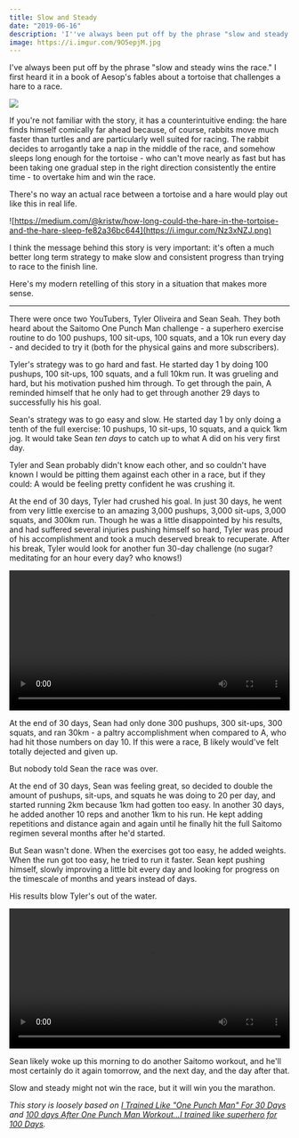 ```yaml
---
title: Slow and Steady
date: "2019-06-16"
description: 'I''ve always been put off by the phrase "slow and steady wins the race."'
image: https://i.imgur.com/9O5epjM.jpg
---
```


I've always been put off by the phrase "slow and steady wins the race." I first heard it in a book of Aesop's fables about a tortoise that challenges a hare to a race.

![](https://i.imgur.com/9O5epjM.jpg)

If you're not familiar with the story, it has a counterintuitive ending: the hare finds himself comically far ahead because, of course, rabbits move much faster than turtles and are particularly well suited for racing. The rabbit decides to arrogantly take a nap in the middle of the race, and somehow sleeps long enough for the tortoise - who can't move nearly as fast but has been taking one gradual step in the right direction consistently the entire time - to overtake him and win the race.

There's no way an actual race between a tortoise and a hare would play out like this in real life.

![https://medium.com/@kristw/how-long-could-the-hare-in-the-tortoise-and-the-hare-sleep-fe82a36bc644](https://i.imgur.com/Nz3xNZJ.png)

I think the message behind this story is very important: it's often a much better long term strategy to make slow and consistent progress than trying to race to the finish line.

Here's my modern retelling of this story in a situation that makes more sense.

---

There were once two YouTubers, Tyler Oliveira and Sean Seah. They both heard about the Saitomo One Punch Man challenge - a superhero exercise routine to do 100 pushups, 100 sit-ups, 100 squats, and a 10k run every day - and decided to try it (both for the physical gains and more subscribers).

Tyler's strategy was to go hard and fast. He started day 1 by doing 100 pushups, 100 sit-ups, 100 squats, and a full 10km run. It was grueling and hard, but his motivation pushed him through. To get through the pain, A reminded himself that he only had to get through another 29 days to successfully his his goal.

Sean's strategy was to go easy and slow. He started day 1 by only doing a tenth of the full exercise: 10 pushups, 10 sit-ups, 10 squats, and a quick 1km jog. It would take Sean _ten days_ to catch up to what A did on his very first day.

Tyler and Sean probably didn't know each other, and so couldn't have known I would be pitting them against each other in a race, but if they could: A would be feeling pretty confident he was crushing it.

At the end of 30 days, Tyler had crushed his goal. In just 30 days, he went from very little exercise to an amazing 3,000 pushups, 3,000 sit-ups, 3,000 squats, and 300km run. Though he was a little disappointed by his results, and had suffered several injuries pushing himself so hard, Tyler was proud of his accomplishment and took a much deserved break to recuperate. After his break, Tyler would look for another fun 30-day challenge (no sugar? meditating for an hour every day? who knows!)

<video src="https://d1sz9tkli0lfjq.cloudfront.net/items/2s3j1e0s171S2T2j2K2N/30days.mov" controls style="display: block;height: auto;width: 100%;">30days.mov</video>

At the end of 30 days, Sean had only done 300 pushups, 300 sit-ups, 300 squats, and ran 30km - a paltry accomplishment when compared to A, who had hit those numbers on day 10. If this were a race, B likely would've felt totally dejected and given up.

But nobody told Sean the race was over.

At the end of 30 days, Sean was feeling great, so decided to double the amount of pushups, sit-ups, and squats he was doing to 20 per day, and started running 2km because 1km had gotten too easy. In another 30 days, he added another 10 reps and another 1km to his run. He kept adding repetitions and distance again and again until he finally hit the full Saitomo regimen several months after he'd started.

But Sean wasn't done. When the exercises got too easy, he added weights. When the run got too easy, he tried to run it faster. Sean kept pushing himself, slowly improving a little bit every day and looking for progress on the timescale of months and years instead of days.

His results blow Tyler's out of the water.

<video src="https://d1sz9tkli0lfjq.cloudfront.net/items/171Y322m0S3d331E230x/100days.mov" controls style="display: block;height: auto;width: 100%;">100days.mov</video>

Sean likely woke up this morning to do another Saitomo workout, and he'll most certainly do it again tomorrow, and the next day, and the day after that.

Slow and steady might not win the race, but it will win you the marathon.

_This story is loosely based on [I Trained Like "One Punch Man" For 30 Days](https://www.youtube.com/watch?v=B0PqA2JeyJw) and [100 days After One Punch Man Workout...I trained like superhero for 100 Days](https://www.youtube.com/watch?v=_nG43cKEbAg)._
